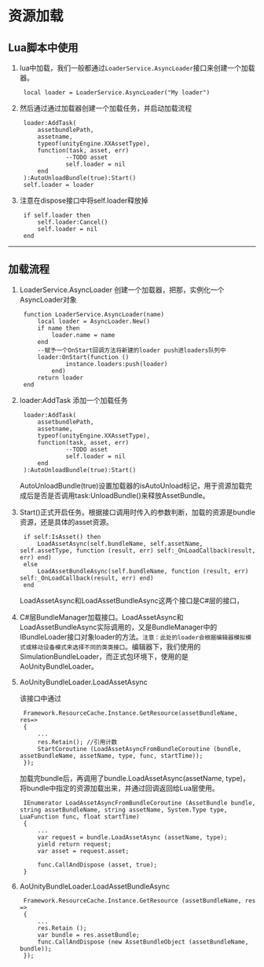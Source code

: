 # 资源加载

## Lua脚本中使用

1. lua中加载，我们一般都通过`LoaderService.AsyncLoader`接口来创建一个加载器。

        local loader = LoaderService.AsyncLoader("My loader")

2. 然后通过通过加载器创建一个加载任务，并启动加载流程
   
        loader:AddTask(
            assetbundlePath,
            assetname,
            typeof(unityEngine.XXAssetType),
            function(task, asset, err)
                    --TODO asset
                    self.loader = nil
            end
        ):AutoUnloadBundle(true):Start()
        self.loader = loader

3. 注意在dispose接口中将self.loader释放掉
   
        if self.loader then
            self.loader:Cancel()
            self.loader = nil
        end

***

## 加载流程

1. LoaderService.AsyncLoader 创建一个加载器，把那，实例化一个AsyncLoader对象
   
        function LoaderService.AsyncLoader(name)
            local loader = AsyncLoader.New()
            if name then
                loader.name = name
            end
            --赋予一个OnStart回调方法将新建的loader push进loaders队列中
            loader:OnStart(function ()
                    instance.loaders:push(loader)
                end)
            return loader
        end
    
2. loader:AddTask 添加一个加载任务
   
        loader:AddTask(
            assetbundlePath,
            assetname,
            typeof(unityEngine.XXAssetType),
            function(task, asset, err)
                    --TODO asset
                    self.loader = nil
            end
        ):AutoUnloadBundle(true):Start()

    AutoUnloadBundle(true)设置加载器的isAutoUnload标记，用于资源加载完成后是否是否调用task:UnloadBundle()来释放AssetBundle。

    

3. Start()正式开启任务。根据接口调用时传入的参数判断，加载的资源是bundle资源，还是具体的asset资源。

        if self:IsAsset() then
            LoadAssetAsync(self.bundleName, self.assetName, self.assetType, function (result, err) self:_OnLoadCallback(result, err) end)
        else
            LoadAssetBundleAsync(self.bundleName, function (result, err) self:_OnLoadCallback(result, err) end)
        end

    LoadAssetAsync和LoadAssetBundleAsync这两个接口是C#层的接口，

4. C#层BundleManager加载接口。LoadAssetAsync和LoadAssetBundleAsync实际调用的，又是BundleManager中的IBundleLoader接口对象loader的方法。`注意：此处的loader会根据编辑器模拟模式或移动设备模式来选择不同的类类接口`。编辑器下，我们使用的SimulationBundleLoader，而正式包环境下，使用的是AoUnityBundleLoader。

5. AoUnityBundleLoader.LoadAssetAsync

    该接口中通过
    
        Framework.ResourceCache.Instance.GetResource(assetBundleName, res=>
        {
            ...
            res.Retain(); //引用计数
            StartCoroutine (LoadAssetAsyncFromBundleCoroutine (bundle, assetBundleName, assetName, type, func, startTime));
        });

    加载完bundle后，再调用了bundle.LoadAssetAsync(assetName, type)，将bundle中指定的资源加载出来，并通过回调返回给Lua层使用。

        IEnumerator LoadAssetAsyncFromBundleCoroutine (AssetBundle bundle, string assetBundleName, string assetName, System.Type type, LuaFunction func, float startTime)
        {
            ...
            var request = bundle.LoadAssetAsync (assetName, type);
            yield return request;
            var asset = request.asset;

            func.CallAndDispose (asset, true);
        }


6. AoUnityBundleLoader.LoadAssetBundleAsync
   
        Framework.ResourceCache.Instance.GetResource (assetBundleName, res => 
        {
            ...
            res.Retain ();
            var bundle = res.assetBundle;
            func.CallAndDispose (new AssetBundleObject (assetBundleName, bundle));
        });